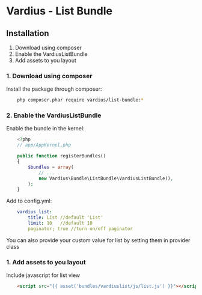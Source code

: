 Vardius - List Bundle
======================================

Installation
----------------
1. Download using composer
2. Enable the VardiusListBundle
3. Add assets to you layout

### 1. Download using composer
Install the package through composer:

``` bash
    php composer.phar require vardius/list-bundle:*
```

### 2. Enable the VardiusListBundle
Enable the bundle in the kernel:

``` php
    <?php
    // app/AppKernel.php

    public function registerBundles()
    {
        $bundles = array(
            // ...
            new Vardius\Bundle\ListBundle\VardiusListBundle(),
        );
    }
```

Add to config.yml:

``` yml
    vardius_list:
        title: List //default 'List'
        limit: 10   //default 10
        paginator; true //turn on/off paginator
```

You can also provide your custom value for list by setting them in provider class

### 1. Add assets to you layout
Include javascript for list view

``` html
    <script src="{{ asset('bundles/vardiuslist/js/list.js') }}"></script>
```

